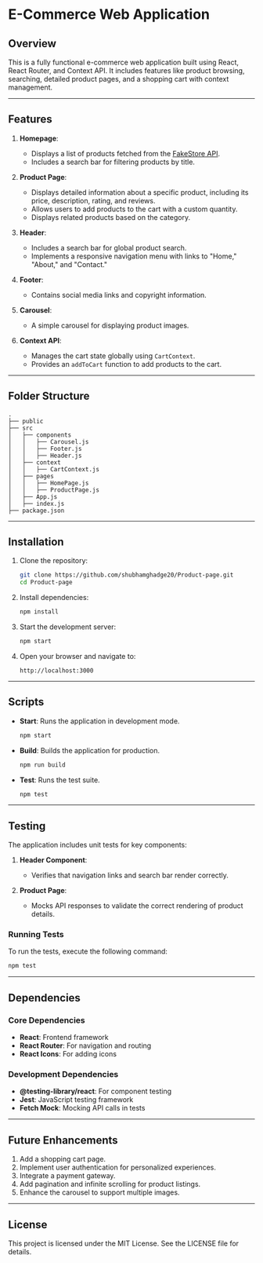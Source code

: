 # E-Commerce Web Application

## Overview
This is a fully functional e-commerce web application built using React, React Router, and Context API. It includes features like product browsing, searching, detailed product pages, and a shopping cart with context management.

---

## Features

1. **Homepage**:
   - Displays a list of products fetched from the [FakeStore API](https://fakestoreapi.com/).
   - Includes a search bar for filtering products by title.

2. **Product Page**:
   - Displays detailed information about a specific product, including its price, description, rating, and reviews.
   - Allows users to add products to the cart with a custom quantity.
   - Displays related products based on the category.

3. **Header**:
   - Includes a search bar for global product search.
   - Implements a responsive navigation menu with links to "Home," "About," and "Contact."

4. **Footer**:
   - Contains social media links and copyright information.

5. **Carousel**:
   - A simple carousel for displaying product images.

6. **Context API**:
   - Manages the cart state globally using `CartContext`.
   - Provides an `addToCart` function to add products to the cart.

---

## Folder Structure

```
.
├── public
├── src
│   ├── components
│   │   ├── Carousel.js
│   │   ├── Footer.js
│   │   ├── Header.js
│   ├── context
│   │   ├── CartContext.js
│   ├── pages
│   │   ├── HomePage.js
│   │   ├── ProductPage.js
│   ├── App.js
│   ├── index.js
├── package.json
```

---

## Installation

1. Clone the repository:
   ```bash
   git clone https://github.com/shubhamghadge20/Product-page.git
   cd Product-page
   ```

2. Install dependencies:
   ```bash
   npm install
   ```

3. Start the development server:
   ```bash
   npm start
   ```

4. Open your browser and navigate to:
   ```
   http://localhost:3000
   ```

---

## Scripts

- **Start**: Runs the application in development mode.
  ```bash
  npm start
  ```

- **Build**: Builds the application for production.
  ```bash
  npm run build
  ```

- **Test**: Runs the test suite.
  ```bash
  npm test
  ```

---

## Testing

The application includes unit tests for key components:

1. **Header Component**:
   - Verifies that navigation links and search bar render correctly.

2. **Product Page**:
   - Mocks API responses to validate the correct rendering of product details.

### Running Tests

To run the tests, execute the following command:
```bash
npm test
```

---

## Dependencies

### Core Dependencies
- **React**: Frontend framework
- **React Router**: For navigation and routing
- **React Icons**: For adding icons

### Development Dependencies
- **@testing-library/react**: For component testing
- **Jest**: JavaScript testing framework
- **Fetch Mock**: Mocking API calls in tests

---

## Future Enhancements

1. Add a shopping cart page.
2. Implement user authentication for personalized experiences.
3. Integrate a payment gateway.
4. Add pagination and infinite scrolling for product listings.
5. Enhance the carousel to support multiple images.

---

## License
This project is licensed under the MIT License. See the LICENSE file for details.
